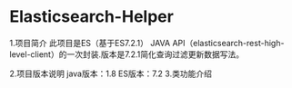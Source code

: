 # Elasticsearch-Helper
1.项目简介
  此项目是ES（基于ES7.2.1） JAVA API（elasticsearch-rest-high-level-client）的一次封装.版本是7.2.1简化查询过滤更新数据写法。

2.项目版本说明
     java版本：1.8
     ES版本：7.2
3.类功能介绍
    
    


  
